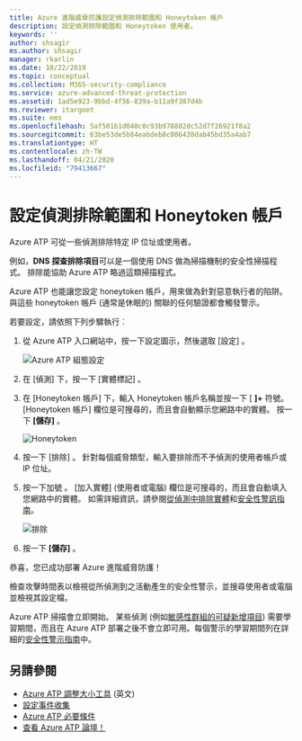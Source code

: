 ```yaml
---
title: Azure 進階威脅防護設定偵測排除範圍和 Honeytoken 帳戶
description: 設定偵測排除範圍和 Honeytoken 使用者。
keywords: ''
author: shsagir
ms.author: shsagir
manager: rkarlin
ms.date: 10/22/2019
ms.topic: conceptual
ms.collection: M365-security-compliance
ms.service: azure-advanced-threat-protection
ms.assetid: 1ad5e923-9bbd-4f56-839a-b11a9f387d4b
ms.reviewer: itargoet
ms.suite: ems
ms.openlocfilehash: 5af501b1d040c0c93b978882dc52d7f26921f8a2
ms.sourcegitcommit: 63be53de5b84eabdeb8c006438dab45bd35a4ab7
ms.translationtype: HT
ms.contentlocale: zh-TW
ms.lasthandoff: 04/21/2020
ms.locfileid: "79413667"
---
```

# <a name="configure-detection-exclusions-and-honeytoken-accounts"></a>設定偵測排除範圍和 Honeytoken 帳戶

Azure ATP 可從一些偵測排除特定 IP 位址或使用者。 

例如，**DNS 探查排除項目**可以是一個使用 DNS 做為掃描機制的安全性掃描程式。 排除能協助 Azure ATP 略過這類掃描程式。  

Azure ATP 也能讓您設定 honeytoken 帳戶，用來做為針對惡意執行者的陷阱。與這些 honeytoken 帳戶 (通常是休眠的) 關聯的任何驗證都會觸發警示。

若要設定，請依照下列步驟執行︰

1.  從 Azure ATP 入口網站中，按一下設定圖示，然後選取 [設定]  。

    ![Azure ATP 組態設定](media/atp-config-menu.png)

2.  在 [偵測]  下，按一下 [實體標記]  。

3. 在 [Honeytoken 帳戶]  下，輸入 Honeytoken 帳戶名稱並按一下 [ **]+** 符號。 [Honeytoken 帳戶] 欄位是可搜尋的，而且會自動顯示您網路中的實體。 按一下 **[儲存]** 。

   ![Honeytoken](media/honeytoken-sensitive.png)

4. 按一下 [排除]  。 針對每個威脅類型，輸入要排除而不予偵測的使用者帳戶或 IP 位址。 
5. 按一下加號  。 [加入實體]  \(使用者或電腦\) 欄位是可搜尋的，而且會自動填入您網路中的實體。 如需詳細資訊，請參閱[從偵測中排除實體](excluding-entities-from-detections.md)和[安全性警訊指南](suspicious-activity-guide.md)。

   ![排除](media/exclusions.png)

6.  按一下 **[儲存]** 。


恭喜，您已成功部署 Azure 進階威脅防護！

檢查攻擊時間表以檢視從所偵測到之活動產生的安全性警示，並搜尋使用者或電腦並檢視其設定檔。

Azure ATP 掃描會立即開始。 某些偵測 (例如[敏感性群組的可疑新增項目](atp-domain-dominance-alerts.md#suspicious-additions-to-sensitive-groups-external-id-2024)) 需要學習期間，而且在 Azure ATP 部署之後不會立即可用。每個警示的學習期間列在詳細的[安全性警示指南](suspicious-activity-guide.md)中。 


## <a name="see-also"></a>另請參閱
- [Azure ATP 調整大小工具](https://aka.ms/aatpsizingtool) \(英文\)
- [設定事件收集](configure-event-collection.md)
- [Azure ATP 必要條件](atp-prerequisites.md)
- [查看 Azure ATP 論壇！](https://aka.ms/azureatpcommunity)
